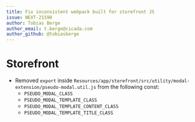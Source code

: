 ```yaml
---
title: Fix inconsistent webpack built for storefront JS
issue: NEXT-21598
author: Tobias Berge
author_email: t.berge@cicada.com
author_github: @tobiasberge
---
```

# Storefront
* Removed `export` inside `Resources/app/storefront/src/utility/modal-extension/pseudo-modal.util.js` from the following const:
    * `PSEUDO_MODAL_CLASS`
    * `PSEUDO_MODAL_TEMPLATE_CLASS`
    * `PSEUDO_MODAL_TEMPLATE_CONTENT_CLASS`
    * `PSEUDO_MODAL_TEMPLATE_TITLE_CLASS`
